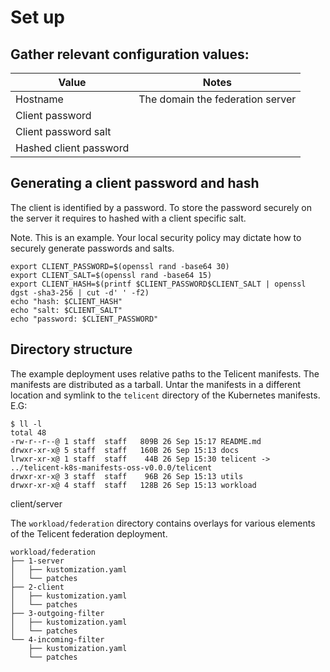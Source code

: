 # Set up

## Gather relevant configuration values:

| Value | Notes |
|-|-|
| Hostname | The domain the federation server |
| Client password |  |
| Client password salt | |
| Hashed client password | |

## Generating a client password and hash

The client is identified by a password. To store the password securely on the
server it requires to hashed with a client specific salt.

Note. This is an example. Your local security policy may dictate how to securely
generate passwords and salts.

```
export CLIENT_PASSWORD=$(openssl rand -base64 30)
export CLIENT_SALT=$(openssl rand -base64 15)
export CLIENT_HASH=$(printf $CLIENT_PASSWORD$CLIENT_SALT | openssl dgst -sha3-256 | cut -d' ' -f2)
echo "hash: $CLIENT_HASH"
echo "salt: $CLIENT_SALT"
echo "password: $CLIENT_PASSWORD"
```

## Directory structure

The example deployment uses relative paths to the Telicent manifests. The
manifests are distributed as a tarball. Untar the manifests in a different
location and symlink to the `telicent` directory of the Kubernetes manifests.
E.G:

```
$ ll -l
total 48
-rw-r--r--@ 1 staff  staff   809B 26 Sep 15:17 README.md
drwxr-xr-x@ 5 staff  staff   160B 26 Sep 15:13 docs
lrwxr-xr-x@ 1 staff  staff    44B 26 Sep 15:30 telicent -> ../telicent-k8s-manifests-oss-v0.0.0/telicent
drwxr-xr-x@ 3 staff  staff    96B 26 Sep 15:13 utils
drwxr-xr-x@ 4 staff  staff   128B 26 Sep 15:13 workload
```

client/server

The `workload/federation` directory contains overlays for various elements of
the Telicent federation deployment.

```
workload/federation
├── 1-server
│   ├── kustomization.yaml
│   └── patches
├── 2-client
│   ├── kustomization.yaml
│   └── patches
├── 3-outgoing-filter
│   ├── kustomization.yaml
│   └── patches
└── 4-incoming-filter
    ├── kustomization.yaml
    └── patches
```
